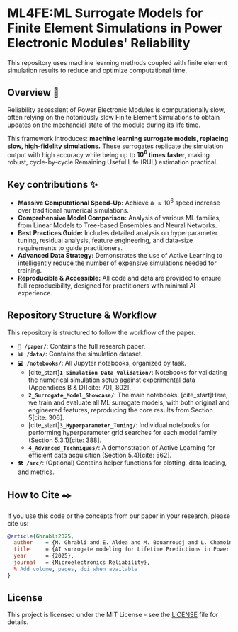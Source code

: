 # ML4FE:ML Surrogate Models for Finite Element Simulations in Power Electronic Modules' Reliability

This repository uses machine learning methods coupled with finite element simulation results to reduce and optimize computational time. 
<!---
[comment]: [![License: MIT](https://img.shields.io/badge/License-MIT-yellow.svg)](https://opensource.org/licenses/MIT)
[comment]: [![Python 3.9+](https://img.shields.io/badge/python-3.9+-blue.svg)](https://www.python.org/downloads/release/python-390/)

[comment]:[cite_start]This repository contains the official source code and data for the paper: **"AI Surrogate Modeling for Lifetime Predictions in Power Electronic Modules"**[cite: 1, 2].

[comment]:[**➡️ Read the Full Paper Here**](./paper/MR_Paper2025_in_progress.pdf)
-->

## Overview 📝
Reliability assesslent of Power Electronic Modules is computationally slow, often relying on the notoriously slow Finite Element Simulations to obtain updates on the mechancial state of the module during its life time. 

This framework introduces: **machine learning surrogate models, replacing slow, high-fidelity simulations.** These surrogates replicate the simulation output with high accuracy while being up to **$10^6$ times faster**, making robust, cycle-by-cycle Remaining Useful Life (RUL) estimation practical.

<!---
[comment]: [![License: MIT](https://img.shields.io/badge/License-MIT-yellow.svg)](https://opensource.org/licenses/MIT)
[comment]: [![Python 3.9+](https://img.shields.io/badge/python-3.9+-blue.svg)](https://www.python.org/downloads/release/python-390/)

[comment]:[cite_start]This repository contains the official source code and data for the paper: **"AI Surrogate Modeling for Lifetime Predictions in Power Electronic Modules"**[cite: 1, 2].

[comment]:[**➡️ Read the Full Paper Here**](./paper/MR_Paper2025_in_progress.pdf)
-->
<!---
[cite_start]Reliability assessment of power electronic modules (PEMs) is often slow and inaccurate, relying on methods that fail to capture non-linear damage accumulation[cite: 9, 10]. [cite_start]Autoregressive models are more robust but are crippled by the high computational cost of the required numerical simulations[cite: 11, 12, 67].

[cite_start]

[cite_start]*A schematic of the proposed autoregressive RUL estimation pipeline enabled by fast surrogate models (see Section 6)[cite: 623].*
-->
## Key contributions ✨

* **Massive Computational Speed-Up:** Achieve a $\approx 10^6$ speed increase over traditional numerical simulations.
* **Comprehensive Model Comparison:** Analysis of various ML families, from Linear Models to Tree-based Ensembles and Neural Networks.
* **Best Practices Guide:** Includes detailed analysis on hyperparameter tuning, residual analysis, feature engineering, and data-size requirements to guide practitioners.
* **Advanced Data Strategy:** Demonstrates the use of Active Learning to intelligently reduce the number of expensive simulations needed for training.
* **Reproducible & Accessible:** All code and data are provided to ensure full reproducibility, designed for practitioners with minimal AI experience.


<!---
## Getting Started 🚀

### 1. Prerequisites

* Python 3.9 or higher
* Conda or another virtual environment manager

### 2. Installation

Clone the repository and install the required dependencies.

```bash
# Clone the repository
git clone [https://github.com/MehdiGhrabli/ML4F.git](https://github.com/MehdiGhrabli/ML4F.git)
cd ML4F

# Create and activate a virtual environment (recommended)
conda create -n ml4f python=3.9
conda activate ml4f

# Install the required packages
pip install -r requirements.txt
```

### 3. Download the Data

The simulation dataset used in the paper is located in the `/data` directory. [cite_start]It consists of 1000 simulation runs, mapping input conditions $(\Delta T, l_c)$ to the total strain field $(\epsilon)$[cite: 209].

### 4. Run the Main Showcase Notebook

To see the core results of the paper, run the main showcase notebook. This will train all the surrogate models and reproduce the performance comparison plots (e.g., Figure 9, 10) from Section 5.

```bash
jupyter notebook notebooks/2_Surrogate_Model_Showcase/2.2_All_Models_Engineered_Features.ipynb
```
-->


## Repository Structure & Workflow

This repository is structured to follow the workflow of the paper.

* **`📄 /paper/`**: Contains the full research paper.
* **`📊 /data/`**: Contains the simulation dataset.
* **`💻 /notebooks/`**: All Jupyter notebooks, organized by task.
    * [cite_start]**`1_Simulation_Data_Validation/`**: Notebooks for validating the numerical simulation setup against experimental data (Appendices B & D)[cite: 701, 802].
    * **`2_Surrogate_Model_Showcase/`**: The main notebooks. [cite_start]Here, we train and evaluate all ML surrogate models, with both original and engineered features, reproducing the core results from Section 5[cite: 306].
    * [cite_start]**`3_Hyperparameter_Tuning/`**: Individual notebooks for performing hyperparameter grid searches for each model family (Section 5.3.1)[cite: 388].
    * **`4_Advanced_Techniques/`**: A demonstration of Active Learning for efficient data acquisition (Section 5.4)[cite: 562].
* **`🛠️ /src/`**: (Optional) Contains helper functions for plotting, data loading, and metrics.

## How to Cite ✒️

If you use this code or the concepts from our paper in your research, please cite us:

```bibtex
@article{Ghrabli2025,
  author    = {M. Ghrabli and E. Aldea and M. Bouarroudj and L. Chamoin},
  title     = {AI surrogate modeling for Lifetime Predictions in Power Electronic Modules},
  year      = {2025},
  journal   = {Microelectronics Reliability},
  % Add volume, pages, doi when available
}
```

## License

This project is licensed under the MIT License - see the [LICENSE](LICENSE) file for details.

